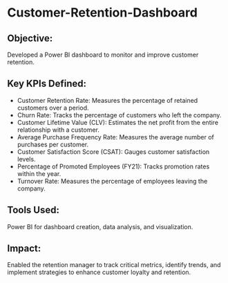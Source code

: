 # Customer-Retention-Dashboard
## Objective: 
Developed a Power BI dashboard to monitor and improve customer retention.
## Key KPIs Defined:
- Customer Retention Rate: Measures the percentage of retained customers over a period.
- Churn Rate: Tracks the percentage of customers who left the company.
- Customer Lifetime Value (CLV): Estimates the net profit from the entire relationship with a customer.
- Average Purchase Frequency Rate: Measures the average number of purchases per customer.
- Customer Satisfaction Score (CSAT): Gauges customer satisfaction levels.
- Percentage of Promoted Employees (FY21): Tracks promotion rates within the year.
- Turnover Rate: Measures the percentage of employees leaving the company.
## Tools Used: 
Power BI for dashboard creation, data analysis, and visualization.
## Impact: 
Enabled the retention manager to track critical metrics, identify trends, and implement strategies to enhance customer loyalty and retention.
